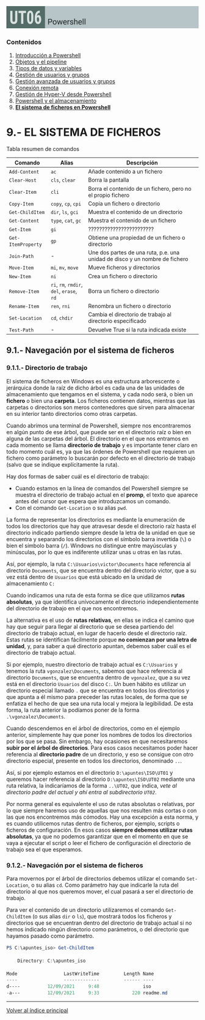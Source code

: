 ![Carátula UT06](imgs/caratula_ut06.png)


### Contenidos

1. [Introducción a Powershell](01_introducción.md)
2. [Objetos y el pipeline](02_pipelines.md)
3. [Tipos de datos y variables](03_tipos_datos_y_variables.md)
4. [Gestión de usuarios y grupos](06_usuarios.md)
5. [Gestión avanzada de usuarios y grupos](07_usuarios_avanzado.md)
6. [Conexión remota](08_conexion_remota.md)
7. [Gestión de Hyper-V desde Powershell](05_hyperv.md)
8. [Powershell y el almacenamiento](08_almacenamiento.md)
9. [**El sistema de ficheros en Powershell**](04_sistema_ficheros.md)


# 9.- EL SISTEMA DE FICHEROS

Tabla resumen de comandos

| Comando           | Alias         | Descripción                                   |
|-------------------|---------------|-----------------------------------------------|
| `Add-Content`     | `ac`            | Añade contenido a un fichero                  |
| `Clear-Host`      | `cls`, `clear`    | Borra la pantalla                             |
| `Clear-Item`      | `cli`           | Borra el contenido de un fichero, pero no el propio fichero |
| `Copy-Item`       | `copy`, `cp`, `cpi` | Copia un fichero o directorio                 |
| `Get-ChildItem`   | `dir`, `ls`, `gci`  | Muestra el contenido de un directorio         |
| `Get-Content`     | `type`, `cat`, `gc` | Muestra el contenido de un fichero            |
| `Get-Item`        | `gi`            | ????????????????????????                      |
| `Get-ItemProperty`| `gp`            | Obtiene una propiedad de un fichero o directorio |
| `Join-Path`       | -             | Une dos partes de una ruta, p.e. una unidad de disco y un nombre de fichero |
| `Move-Item`       | `mi`, `mv`, `move`  | Mueve ficheros y directorios                  |
| `New-Item`        | `ni`            | Crea un fichero o directorio                  |
| `Remove-Item`     | `ri`, `rm`, `rmdir`, `del`, `erase`, `rd` | Borra un fichero o directorio |
| `Rename-Item`     | `ren`, `rni`      | Renombra un fichero o directorio              |
| `Set-Location`    | `cd`, `chdir` | Cambia el directorio de trabajo al directorio especificado |
| `Test-Path`       | -             | Devuelve True si la ruta indicada existe      |


## 9.1.- Navegación por el sistema de ficheros

### 9.1.1.- Directorio de trabajo

El sistema de ficheros en Windows es una estructura arborescente o jerárquica donde la raíz de dicho árbol es cada una de las unidades de almacenamiento que tengamos en el sistema, y cada nodo será, o bien un **fichero** o bien una **carpeta**. Los ficheros contienen datos, mientras que las carpetas o directorios son meros contenedores que sirven para almacenar en su interior tanto directorios como otras carpetas. 

Cuando abrimos una terminal de Powershell, siempre nos encontraremos en algún punto de ese árbol, que puede ser en el directorio raíz o bien en alguna de las carpetas del árbol. El directorio en el que nos entramos en cada momento se llama **directorio de trabajo** y es importante tener claro en todo momento cuál es, ya que las órdenes de Powershell que requieren un fichero como parámetro lo buscarán por defecto en el directorio de trabajo (salvo que se indique explícitamente la ruta).

Hay dos formas de saber cuál es el directorio de trabajo:

- Cuando estamos en la línea de comandos del Powershell siempre se muestra el directorio de trabajo actual en el **promp**, el texto que aparece antes del cursor que espera que introduzcamos un comando.
- Con el comando `Get-Location` o su alias `pwd`.

La forma de representar los directorios es mediante la enumeración de todos los directorios que hay que atravesar desde el directorio raíz hasta el directorio indicado partiendo siempre desde la letra de la unidad en que se encuentra y separando los directorios con el símbolo barra invertida (`\`) o bien el símbolo barra (`/`). Windows no distingue entre mayúsculas y minúsculas, por lo que es indiferente utilizar unas u otras en las rutas.

Así, por ejemplo, la ruta `C:\Usuarios\victor\Documents` hace referencia al directorio `Documents`, que se encuentra dentro del directorio victor, que a su vez está dentro de `Usuarios` que está ubicado en la unidad de almacenamiento `C:`

Cuando indicamos una ruta de esta forma se dice que utilizamos **rutas absolutas**, ya que identifica unívocamente el directorio independientemente del directorio de trabajo en el que nos encontremos.

La alternativa es el uso de **rutas relativas**, en ellas se indica el camino que hay que seguir para llegar al directorio que se desea partiendo del directorio de trabajo actual, en lugar de hacerlo desde el directorio raíz. Estas rutas se identifican fácilmente porque **no comienzan por una letra de unidad**, y, para saber a qué directorio apuntan, debemos saber cuál es el directorio de trabajo actual.

Si por ejemplo, nuestro directorio de trabajo actual es `C:\Usuarios` y tenemos la ruta `vgonzalez\Documents`, sabemos que hace referencia al directorio `Documents`, que se encuentra dentro de `vgonzalez`, que a su vez está en el directorio `Usuarios` del disco `C:`. Un buen hábito es utilizar un directorio especial llamado `.` que se encuentra en todos los directorios y que apunta a él mismo para preceder las rutas locales, de forma que se enfatiza el hecho de que sea una ruta local y mejora la legibilidad. De esta forma, la ruta anterior la podíamos poner de la forma `.\vgonzalez\Documents`.

Cuando descendemos en el árbol de directorios, como en el ejemplo anterior, simplemente hay que poner los nombres de todos los directorios por los que se pasa. Sin embargo, hay ocasiones en que necesitaremos **subir por el árbol de directorios**. Para esos casos necesitamos poder hacer referencia al **directorio padre** de un directorio, y eso se consigue con otro directorio especial, presente en todos los directorios, denominado `..`.

Así, si por ejemplo estamos en el directorio `D:\apuntes\ISO\UT01` y queremos hacer referencia al directorio `D:\apuntes\ISO\UT02` mediante una ruta relativa, la indicaríamos de la forma `..\UT02`, que indica, *vete al directorio padre del actual y ahí entra al subdirectorio `UT02`*.

Por norma general es equivalente el uso de rutas absolutas o relativas, por lo que siempre haremos uso de aquellas que nos resulten más cortas o con las que nos encontremos más cómodos. Hay una excepción a esta norma, y es cuando utilicemos rutas dentro de ficheros, por ejemplo, scripts o ficheros de configuración. En esos casos **siempre debemos utilizar rutas absolutas**, ya que no podemos garantizar que en el momento en que se vaya a ejecutar el script o leer el fichero de configuración el directorio de trabajo sea el que esperamos.


### 9.1.2.- Navegación por el sistema de ficheros

Para movernos por el árbol de directorios debemos utilizar el comando `Set-Location`, o su alias `cd`. Como parámetro hay que indicarle la ruta del directorio al que nos queremos mover, el cual pasará a ser el directorio de trabajo.

Para ver el contenido de un directorio utilizaremos el comando `Get-ChildItem` (o sus alias `dir` o `ls`), que mostrará todos los ficheros y directorios que se encuentran dentro del directorio de trabajo actual si no hemos indicado ningún directorio como parámetros, o del directorio que hayamos pasado como parámetro.

```powershell
PS C:\apuntes_iso> Get-ChildItem

    Directory: C:\apuntes_iso

Mode                 LastWriteTime         Length Name
----                 -------------         ------ ----
d----          12/09/2021     9:48                iso
-a---          12/09/2021     9:33            220 readme.md

```



***
[Volver al índice principal](index_UT06.md)